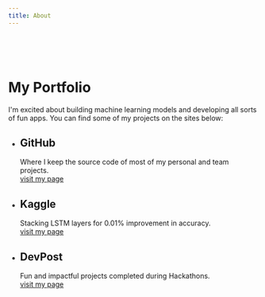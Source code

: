 ```yaml
---
title: About
---
```

<br>
<br>
<br>
<script src="https://code.getmdl.io/1.3.0/material.min.js"></script>
<link rel="stylesheet" href="https://code.getmdl.io/1.3.0/material.indigo-pink.min.css">
<!-- Material Design icon font -->
<link rel="stylesheet" href="https://fonts.googleapis.com/icon?family=Material+Icons">

<h1 class="h1">My Portfolio</h1>

<p class="p">I'm excited about building machine learning models and developing all sorts of fun apps. You can find some of my projects on the sites below:</p>

<div id="icon_list">

<ul class="site_list">
<li class="site_item">
<div class="demo-card-square mdl-card mdl-shadow--2dp">
  <div class="mdl-card__title mdl-card--expand" id="github">
    <h2 class="mdl-card__title-text">GitHub</h2>
  </div>
  <div class="mdl-card__supporting-text">
        Where I keep the source code of most of my personal and team projects.
  </div>
  <div class="mdl-card__actions mdl-card--border">
    <a class="mdl-button mdl-button--colored mdl-js-button mdl-js-ripple-effect" href="https://github.com/ZiweiGu/" target="_blank">
          visit my page
    </a>
  </div>
</div>
</li>

<li class="site_item">
<div class="demo-card-square mdl-card mdl-shadow--2dp">
  <div class="mdl-card__title mdl-card--expand" id="kaggle">
    <h2 class="mdl-card__title-text">Kaggle</h2>
  </div>
  <div class="mdl-card__supporting-text">
        Stacking LSTM layers for 0.01% improvement in accuracy. 
  </div>
  <div class="mdl-card__actions mdl-card--border">
    <a class="mdl-button mdl-button--colored mdl-js-button mdl-js-ripple-effect" href="https://www.kaggle.com/ziweigu/" target="_blank">
          visit my page
    </a>
  </div>
</div>
</li>

<li class="site_item">
<div class="demo-card-square mdl-card mdl-shadow--2dp">
  <div class="mdl-card__title mdl-card--expand" id="devpost">
    <h2 class="mdl-card__title-text">DevPost</h2>
  </div>
  <div class="mdl-card__supporting-text">
        Fun and impactful projects completed during Hackathons.
  </div>
  <div class="mdl-card__actions mdl-card--border">
    <a class="mdl-button mdl-button--colored mdl-js-button mdl-js-ripple-effect" href="https://devpost.com/ZiweiGu?ref_content=user-portfolio&ref_feature=portfolio&ref_medium=global-nav/" target="_blank">
          visit my page
    </a>
  </div>
</div>
</li>

</ul>

<div class="push"></div>
</div>
